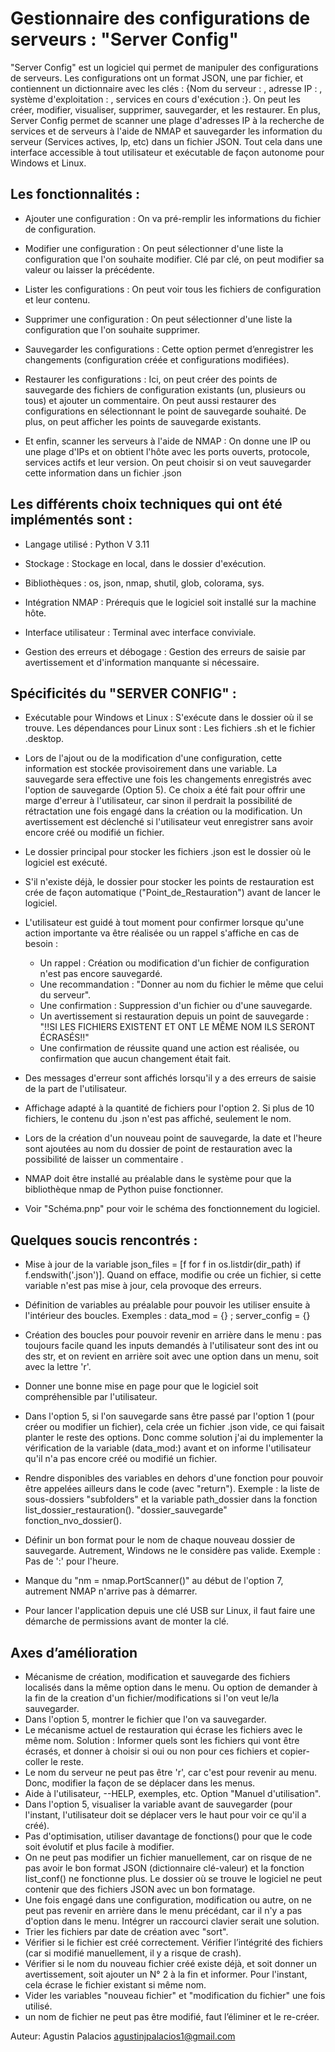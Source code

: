 # Gestionnaire des configurations de serveurs : "Server Config"

"Server Config" est un logiciel qui permet de manipuler des configurations de serveurs. Les configurations ont un format JSON, une par fichier, et contiennent un dictionnaire avec les clés : {Nom du serveur : , adresse IP : , système d'exploitation : , services en cours d'exécution :}.
On peut les créer, modifier, visualiser, supprimer, sauvegarder, et les restaurer. En plus, Server Config permet de scanner une plage d'adresses IP à la recherche de services et de serveurs à l'aide de NMAP et sauvegarder les information du serveur (Services actives, Ip, etc) dans un fichier JSON.
Tout cela dans une interface accessible à tout utilisateur et exécutable de façon autonome pour Windows et Linux.

## Les fonctionnalités :

 - Ajouter une configuration : On va pré-remplir les informations du fichier de configuration.
 
 - Modifier une configuration : On peut sélectionner d'une liste la configuration que l'on souhaite modifier. Clé par clé, on peut modifier sa valeur ou laisser la précédente.

 - Lister les configurations : On peut voir tous les fichiers de configuration et leur contenu.

 - Supprimer une configuration : On peut sélectionner d'une liste la configuration que l'on souhaite supprimer.

 - Sauvegarder les configurations : Cette option permet d’enregistrer les changements (configuration créée et configurations modifiées).

 - Restaurer les configurations : Ici, on peut créer des points de sauvegarde des fichiers de configuration existants (un, plusieurs ou tous) et ajouter un commentaire. On peut aussi restaurer des configurations en sélectionnant le point de sauvegarde souhaité. De plus, on peut afficher les points de sauvegarde existants.

 - Et enfin, scanner les serveurs à l'aide de NMAP : On donne une IP ou une plage d'IPs et on obtient l'hôte avec les ports ouverts, protocole, services actifs et leur version. On peut choisir si on veut sauvegarder cette information dans un fichier .json

## Les différents choix techniques qui ont été implémentés sont :

   - Langage utilisé : Python V 3.11

   - Stockage : Stockage en local, dans le dossier d'exécution.

   - Bibliothèques : os, json, nmap, shutil, glob, colorama, sys.

   - Intégration NMAP : Prérequis que le logiciel soit installé sur la machine hôte.

   - Interface utilisateur : Terminal avec interface conviviale.

   - Gestion des erreurs et débogage : Gestion des erreurs de saisie par avertissement et d'information manquante si nécessaire.

## Spécificités du "SERVER CONFIG" :

   - Exécutable pour Windows et Linux : S'exécute dans le dossier où il se trouve. Les dépendances pour Linux sont : Les fichiers .sh et le fichier .desktop.

   - Lors de l'ajout ou de la modification d'une configuration, cette information est stockée provisoirement dans une variable. La sauvegarde sera effective une fois les changements enregistrés avec l'option de sauvegarde (Option 5). Ce choix a été fait pour offrir une marge d'erreur à l'utilisateur, car sinon il perdrait la possibilité de rétractation une fois engagé dans la création ou la modification. Un avertissement est déclenché si l'utilisateur veut enregistrer sans avoir encore créé ou modifié un fichier.

   - Le dossier principal pour stocker les fichiers .json est le dossier où le logiciel est exécuté.

   -  S'il n'existe déjà, le dossier pour stocker les points de restauration est crée de façon automatique ("Point_de_Restauration") avant de lancer le logiciel.

   - L'utilisateur est guidé à tout moment pour confirmer lorsque qu'une action importante va être réalisée ou un rappel s'affiche en cas de besoin :

     - Un rappel : Création ou modification d'un fichier de configuration n'est pas encore sauvegardé.
     - Une recommandation : "Donner au nom du fichier le même que celui du serveur".
     - Une confirmation : Suppression d'un fichier ou d'une sauvegarde.
     - Un avertissement si restauration depuis un point de sauvegarde : "!!SI LES FICHIERS EXISTENT ET ONT LE MÊME NOM ILS SERONT ÉCRASÉS!!"
     - Une confirmation de réussite quand une action est réalisée, ou confirmation que aucun changement était fait.


   - Des messages d'erreur sont affichés lorsqu'il y a des erreurs de saisie de la part de l'utilisateur.

   - Affichage adapté à la quantité de fichiers pour l'option 2. Si plus de 10 fichiers, le contenu du .json n'est pas affiché, seulement le nom.

   - Lors de la création d'un nouveau point de sauvegarde, la date et l'heure sont ajoutées au nom du dossier de point de restauration avec la possibilité de laisser un commentaire .

   - NMAP doit être installé au préalable dans le système pour que la bibliothèque nmap de Python puise fonctionner.

   - Voir "Schéma.pnp" pour voir le schéma des fonctionnement du logiciel. 

## Quelques soucis rencontrés :

  - Mise à jour de la variable json_files = [f for f in os.listdir(dir_path) if f.endswith('.json')]. Quand on efface, modifie ou crée un fichier, si cette variable n'est pas mise à jour, cela provoque des erreurs.

  - Définition de variables au préalable pour pouvoir les utiliser ensuite à l'intérieur des boucles. Exemples : data_mod = {} ; server_config = {}

  - Création des boucles pour pouvoir revenir en arrière dans le menu : pas toujours facile quand les inputs demandés à l'utilisateur sont des int ou des str, et on revient en arrière soit avec une option dans un menu, soit avec la lettre 'r'.

  - Donner une bonne mise en page pour que le logiciel soit compréhensible par l'utilisateur.

  - Dans l'option 5, si l'on sauvegarde sans être passé par l'option 1 (pour créer ou modifier un fichier), cela crée un fichier .json vide, ce qui faisait planter le reste des options. Donc comme solution j'ai du implementer la vérification de la variable (data_mod:) avant et on informe l'utilisateur qu'il n'a pas encore créé ou modifié un fichier.

  - Rendre disponibles des variables en dehors d'une fonction pour pouvoir être appelées ailleurs dans le code (avec "return"). Exemple : la liste de sous-dossiers "subfolders" et la variable path_dossier dans la fonction list_dossier_restauration(). "dossier_sauvegarde" fonction_nvo_dossier().

  - Définir un bon format pour le nom de chaque nouveau dossier de sauvegarde. Autrement, Windows ne le considère pas valide. Exemple : Pas de ':' pour l'heure.

  - Manque du "nm = nmap.PortScanner()" au début de l'option 7, autrement NMAP n'arrive pas à démarrer.

  - Pour lancer l'application depuis une clé USB sur Linux, il faut faire une démarche de permissions avant de monter la clé.

## Axes d’amélioration  

 - Mécanisme de création, modification et sauvegarde des fichiers localisés dans la même option dans le menu. Ou option de demander à la fin de la creation d'un fichier/modifications si l'on veut le/la sauvegarder.
 - Dans l'option 5, montrer le fichier que l'on va sauvegarder.
 - Le mécanisme actuel de restauration qui écrase les fichiers avec le même nom. Solution : Informer quels sont les fichiers qui vont être écrasés, et donner à choisir si oui ou non pour ces fichiers et copier-coller le reste.
 - Le nom du serveur ne peut pas être 'r', car c'est pour revenir au menu. Donc, modifier la façon de se déplacer dans les menus.
 - Aide à l'utilisateur, --HELP, exemples, etc. Option "Manuel d'utilisation".
 - Dans l'option 5, visualiser la variable avant de sauvegarder (pour l'instant, l'utilisateur doit se déplacer vers le haut pour voir ce qu'il a créé).
 - Pas d'optimisation, utiliser davantage de fonctions() pour que le code soit évolutif et plus facile à modifier.
 - On ne peut pas modifier un fichier manuellement, car on risque de ne pas avoir le bon format JSON (dictionnaire clé-valeur) et la fonction list_conf() ne fonctionne plus. Le dossier où se trouve le logiciel ne peut contenir que des fichiers JSON avec un bon formatage.
 - Une fois engagé dans une configuration, modification ou autre, on ne peut pas revenir en arrière dans le menu précédant, car il n'y a pas d'option dans le menu. Intégrer un raccourci clavier serait une solution.
 - Trier les fichiers par date de création avec "sort".
 - Vérifier si le fichier est créé correctement. Vérifier l’intégrité des fichiers (car si modifié manuellement, il y a risque de crash).
 - Vérifier si le nom du nouveau fichier créé existe déjà, et soit donner un avertissement, soit ajouter un N° 2 à la fin et informer. Pour l'instant, cela écrase le fichier existant si même nom.
 - Vider les variables "nouveau fichier" et "modification du fichier" une fois utilisé. 
 - un nom de fichier ne peut pas être modifié, faut l’éliminer et le re-créer.


 
 Auteur: Agustin Palacios
 agustinjpalacios1@gmail.com

